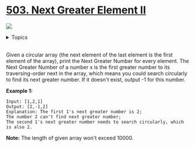 # [503. Next Greater Element II](https://leetcode-cn.com/problems/next-greater-element-ii/)

![](https://img.shields.io/badge/Difficulty-Medium-F8AF40.svg)

<details>
<summary>Topics</summary>

* [`Stack`](https://leetcode-cn.com/tag/stack/)

</details>
<br />

Given a circular array (the next element of the last element is the first element of the array), print the Next Greater Number for every element. The Next Greater Number of a number x is the first greater number to its traversing-order next in the array, which means you could search circularly to find its next greater number. If it doesn't exist, output -1 for this number.

**Example 1:**

```
Input: [1,2,1]
Output: [2,-1,2]
Explanation: The first 1's next greater number is 2; 
The number 2 can't find next greater number; 
The second 1's next greater number needs to search circularly, which is also 2.
```

**Note:** The length of given array won't exceed 10000.
